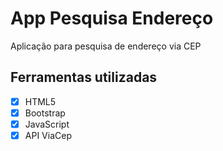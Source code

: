 # App Pesquisa Endereço
Aplicação para pesquisa de endereço via CEP

## Ferramentas utilizadas
- [x] HTML5
- [x] Bootstrap
- [x] JavaScript
- [x] API ViaCep